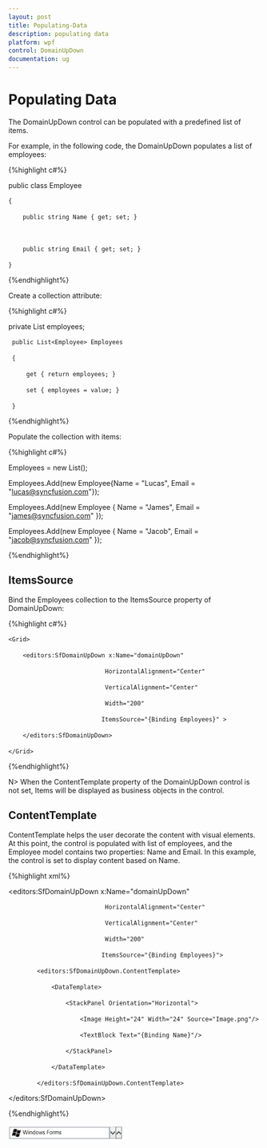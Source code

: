 ```yaml
---
layout: post
title: Populating-Data
description: populating data
platform: wpf
control: DomainUpDown
documentation: ug
---
```


# Populating Data

The DomainUpDown control can be populated with a predefined list of items. 

For example, in the following code, the DomainUpDown populates a list of employees:

{%highlight c#%}





public class Employee

    {

        public string Name { get; set; }



        public string Email { get; set; }

    }



{%endhighlight%}

Create a collection attribute:

{%highlight c#%}





private List<Employee> employees;



     public List<Employee> Employees

     {

         get { return employees; }

         set { employees = value; }

     }


{%endhighlight%}


Populate the collection with items:

{%highlight c#%}





Employees = new List<Employee>();

Employees.Add(new Employee{Name = "Lucas", Email = "lucas@syncfusion.com"});

Employees.Add(new Employee { Name = "James", Email = "james@syncfusion.com" });

Employees.Add(new Employee { Name = "Jacob", Email = "jacob@syncfusion.com" });


{%endhighlight%}


## ItemsSource

Bind the Employees collection to the ItemsSource property of DomainUpDown:

{%highlight c#%}





<Page xmlns:editors="clr-namespace:Syncfusion.Windows.Controls.Input;assembly=Syncfusion.SfInput.Wpf">

    <Grid>

        <editors:SfDomainUpDown x:Name="domainUpDown"

                               HorizontalAlignment="Center"

                               VerticalAlignment="Center"

                               Width="200"

                              ItemsSource="{Binding Employees}" >           

        </editors:SfDomainUpDown>

    </Grid>

</Page>



{%endhighlight%}

N> When the ContentTemplate property of the DomainUpDown control is not set, Items will be displayed as business objects in the control.

## ContentTemplate

ContentTemplate helps the user decorate the content with visual elements. At this point, the control is populated with list of employees, and the Employee model contains two properties: Name and Email. In this example, the control is set to display content based on Name.

{%highlight xml%}





<editors:SfDomainUpDown x:Name="domainUpDown"

                               HorizontalAlignment="Center"

                               VerticalAlignment="Center"

                               Width="200"

                              ItemsSource="{Binding Employees}">

            <editors:SfDomainUpDown.ContentTemplate>

                <DataTemplate>

                    <StackPanel Orientation="Horizontal">

                        <Image Height="24" Width="24" Source="Image.png"/>

                        <TextBlock Text="{Binding Name}"/>

                    </StackPanel>

                </DataTemplate>

            </editors:SfDomainUpDown.ContentTemplate>

</editors:SfDomainUpDown>

{%endhighlight%}



![](Populating-Data_images/Populating-Data_img1.png)


